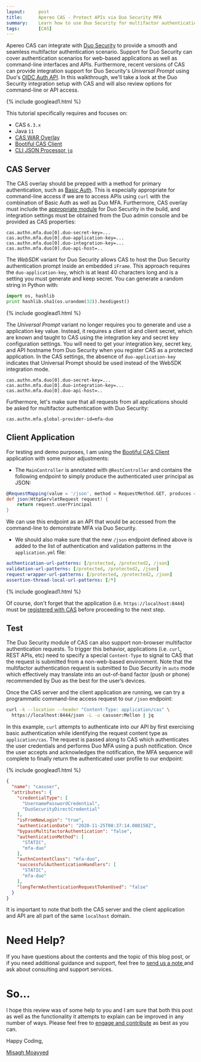 ```yaml
---
layout:     post
title:      Apereo CAS - Protect APIs via Duo Security MFA
summary:    Learn how to use Duo Security for multifactor authentication with Apereo CAS to protect application APIs and REST endpoints in non-browser MFA sequences.
tags:       [CAS]
---
```


Apereo CAS can integrate with [Duo Security](https://www.duo.com/) to provide a smooth and seamless multifactor authentication scenario. Support for Duo Security can cover authentication scenarios for web-based applications as well as command-line interfaces and APIs. Furthermore, recent versions of CAS can provide integration support for Duo Security's *Universal Prompt* using Duo's [OIDC Auth API](https://duo.com/docs/oauthapi). In this walkthrough, we'll take a look at the Duo Security integration setup with CAS and will also review options for command-line or API access. 

{% include googlead1.html  %}

This tutorial specifically requires and focuses on:

- CAS `6.3.x`
- Java `11`
- [CAS WAR Overlay](https://github.com/apereo/cas-overlay-template)
- [Bootiful CAS Client](https://github.com/apereo/bootiful-cas-client)
- [CLI JSON Processor `jq`](https://stedolan.github.io/jq/)

## CAS Server

The CAS overlay should be prepped with a method for primary authentication, such as [Basic Auth](https://apereo.github.io/cas/6.3.x/installation/Basic-Authentication.html). This is especially appropriate for command-line access if we are to access APIs using `curl` with the combination of Basic Auth as well as Duo MFA. Furthermore, CAS overlay must include the [appropriate module](https://apereo.github.io/cas/6.3.x/mfa/DuoSecurity-Authentication.html) for Duo Security in the build, and integration settings must be obtained from the Duo admin console and be provided as CAS properties:

```
cas.authn.mfa.duo[0].duo-secret-key=...
cas.authn.mfa.duo[0].duo-application-key=...
cas.authn.mfa.duo[0].duo-integration-key=...
cas.authn.mfa.duo[0].duo-api-host=..
```

The *WebSDK* variant for Duo Security allows CAS to host the Duo Security authentication prompt inside an embedded `iFrame`. This approach requires the `duo-application-key`, which is at least 40 characters long and is a setting you must generate and keep secret. You can generate a random string in Python with:

```python
import os, hashlib
print hashlib.sha1(os.urandom(32)).hexdigest()
```

{% include googlead1.html  %}

The *Universal Prompt* variant no longer requires you to generate and use a application key value. Instead, it requires a client id and client secret, which are known and taught to CAS using the integration key and secret key configuration settings. You will need to get your integration key, secret key, and API hostname from Duo Security when you register CAS as a protected application. In the CAS settings, the absence of `duo-application-key` indicates that Universal Prompt should be used instead of the WebSDK integration mode.

```
cas.authn.mfa.duo[0].duo-secret-key=...
cas.authn.mfa.duo[0].duo-integration-key=...
cas.authn.mfa.duo[0].duo-api-host=..
```

Furthermore, let's make sure that all requests from all applications should be asked for multifactor authentication with Duo Security:

```properties
cas.authn.mfa.global-provider-id=mfa-duo
```

## Client Application

For testing and demo purposes, I am using the [Bootiful CAS Client](https://github.com/apereo/bootiful-cas-client) application with some minor adjustments:

- The `MainController` is annotated with `@RestController` and contains the following endpoint to simply produce the authenticated user principal as JSON:

```groovy
@RequestMapping(value = '/json', method = RequestMethod.GET, produces = "application/json")
def json(HttpServletRequest request) {
    return request.userPrincipal
}
```

We can use this endpoint as an API that would be accessed from the command-line to demonstrate MFA via Duo Security.

- We should also make sure that the new `/json` endpoint defined above is added to the list of authentication and validation patterns in the `application.yml` file:

```yaml
authentication-url-patterns: [/protected, /protected2, /json]
validation-url-patterns: [/protected, /protected2, /json]
request-wrapper-url-patterns: [/protected, /protected2, /json]
assertion-thread-local-url-patterns: [/*]
```

{% include googlead1.html  %}

Of course, don't forget that the application (i.e. `https://localhost:8444`) must be [registered with CAS](https://apereo.github.io/cas/6.3.x/services/Service-Management.html) before proceeding to the next step.

## Test

The Duo Security module of CAS can also support non-browser multifactor authentication requests. To trigger this behavior, applications (i.e. `curl`, REST APIs, etc) need to specify a special `Content-Type` to signal to CAS that the request is submitted from a non-web-based environment. Note that the multifactor authentication request is submitted to Duo Security in `auto` mode which effectively may translate into an out-of-band factor (push or phone) recommended by Duo as the best for the user’s devices.

Once the CAS server and the client application are running, we can try a programmatic command-line access request to our `/json` endpoint:

```bash
curl -k --location --header "Content-Type: application/cas" \
  https://localhost:8444/json -L -u casuser:Mellon | jq
```

In this example, `curl` attempts to authenticate into our API by first exercising basic authentication while identifying the request content type as `application/cas`. The request is passed along to CAS which authenticates the user credentials and performs Duo MFA using a push notification. Once the user accepts and acknowledges the notification, the MFA sequence will complete to finally return the authenticated user profile to our endpoint:

{% include googlead1.html  %}

```json
{
  "name": "casuser",
  "attributes": {
    "credentialType": [
      "UsernamePasswordCredential",
      "DuoSecurityDirectCredential"
    ],
    "isFromNewLogin": "true",
    "authenticationDate": "2020-11-25T08:37:14.008158Z",
    "bypassMultifactorAuthentication": "false",
    "authenticationMethod": [
      "STATIC",
      "mfa-duo"
    ],
    "authnContextClass": "mfa-duo",
    "successfulAuthenticationHandlers": [
      "STATIC",
      "mfa-duo"
    ],
    "longTermAuthenticationRequestTokenUsed": "false"
  }
}
```

It is important to note that both the CAS server and the client application and API are all part of the same `localhost` domain.


# Need Help?

If you have questions about the contents and the topic of this blog post, or if you need additional guidance and support, feel free to [send us a note ](/#contact-section-header) and ask about consulting and support services.

# So...

I hope this review was of some help to you and I am sure that both this post as well as the functionality it attempts to explain can be improved in any number of ways. Please feel free to [engage and contribute][contribguide] as best as you can.

Happy Coding,

[Misagh Moayyed](https://fawnoos.com)

[contribguide]: https://apereo.github.io/cas/developer/Contributor-Guidelines.html
